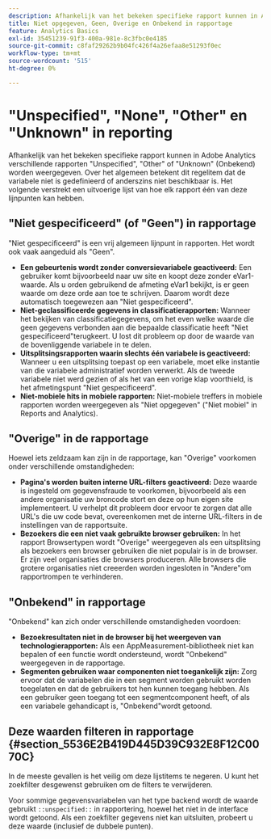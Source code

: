 ```yaml
---
description: Afhankelijk van het bekeken specifieke rapport kunnen in Adobe Analytics de rapporten Unspecified, None, Other of Unknown worden weergegeven. Over het algemeen betekent dit regelitem dat de variabele niet is gedefinieerd of anderszins niet beschikbaar is.
title: Niet opgegeven, Geen, Overige en Onbekend in rapportage
feature: Analytics Basics
exl-id: 35451239-91f3-400a-981e-8c3fbc0e4185
source-git-commit: c8faf29262b9b04fc426f4a26efaa8e51293f0ec
workflow-type: tm+mt
source-wordcount: '515'
ht-degree: 0%

---
```


# &quot;Unspecified&quot;, &quot;None&quot;, &quot;Other&quot; en &quot;Unknown&quot; in reporting

Afhankelijk van het bekeken specifieke rapport kunnen in Adobe Analytics verschillende rapporten &quot;Unspecified&quot;, &quot;Other&quot; of &quot;Unknown&quot; (Onbekend) worden weergegeven. Over het algemeen betekent dit regelitem dat de variabele niet is gedefinieerd of anderszins niet beschikbaar is. Het volgende verstrekt een uitvoerige lijst van hoe elk rapport één van deze lijnpunten kan hebben.

## &quot;Niet gespecificeerd&quot; (of &quot;Geen&quot;) in rapportage

&quot;Niet gespecificeerd&quot; is een vrij algemeen lijnpunt in rapporten. Het wordt ook vaak aangeduid als &quot;Geen&quot;.

* **Een gebeurtenis wordt zonder conversievariabele geactiveerd:** Een gebruiker komt bijvoorbeeld naar uw site en koopt deze zonder eVar1-waarde. Als u orden gebruikend de afmeting eVar1 bekijkt, is er geen waarde om deze orde aan toe te schrijven. Daarom wordt deze automatisch toegewezen aan &quot;Niet gespecificeerd&quot;.
* **Niet-geclassificeerde gegevens in classificatierapporten:** Wanneer het bekijken van classificatiegegevens, om het even welke waarde die geen gegevens verbonden aan die bepaalde classificatie heeft &quot;Niet gespecificeerd&quot;terugkeert. U lost dit probleem op door de waarde van de bovenliggende variabele in te delen.
* **Uitsplitsingsrapporten waarin slechts één variabele is geactiveerd:** Wanneer u een uitsplitsing toepast op een variabele, moet elke instantie van die variabele administratief worden verwerkt. Als de tweede variabele niet werd gezien of als het van een vorige klap voorthield, is het afmetingspunt &quot;Niet gespecificeerd&quot;.
* **Niet-mobiele hits in mobiele rapporten:** Niet-mobiele treffers in mobiele rapporten worden weergegeven als &quot;Niet opgegeven&quot; (&quot;Niet mobiel&quot; in Reports and Analytics).

## &quot;Overige&quot; in de rapportage

Hoewel iets zeldzaam kan zijn in de rapportage, kan &quot;Overige&quot; voorkomen onder verschillende omstandigheden:

* **Pagina&#39;s worden buiten interne URL-filters geactiveerd:** Deze waarde is ingesteld om gegevensfraude te voorkomen, bijvoorbeeld als een andere organisatie uw broncode stort en deze op hun eigen site implementeert. U verhelpt dit probleem door ervoor te zorgen dat alle URL&#39;s die uw code bevat, overeenkomen met de interne URL-filters in de instellingen van de rapportsuite.
* **Bezoekers die een niet vaak gebruikte browser gebruiken:** In het rapport Browsertypen wordt &quot;Overige&quot; weergegeven als een uitsplitsing als bezoekers een browser gebruiken die niet populair is in de browser. Er zijn veel organisaties die browsers produceren. Alle browsers die grotere organisaties niet creeerden worden ingesloten in &quot;Andere&quot;om rapportrompen te verhinderen.

## &quot;Onbekend&quot; in rapportage

&quot;Onbekend&quot; kan zich onder verschillende omstandigheden voordoen:

* **Bezoekresultaten niet in de browser bij het weergeven van technologierapporten:** Als een AppMeasurement-bibliotheek niet kan bepalen of een functie wordt ondersteund, wordt &quot;Onbekend&quot; weergegeven in de rapportage.
* **Segmenten gebruiken waar componenten niet toegankelijk zijn:** Zorg ervoor dat de variabelen die in een segment worden gebruikt worden toegelaten en dat de gebruikers tot hen kunnen toegang hebben. Als een gebruiker geen toegang tot een segmentcomponent heeft, of als een variabele gehandicapt is, &quot;Onbekend&quot;wordt getoond.

## Deze waarden filteren in rapportage {#section_5536E2B419D445D39C932E8F12C0070C}

In de meeste gevallen is het veilig om deze lijstitems te negeren. U kunt het zoekfilter desgewenst gebruiken om de filters te verwijderen.

Voor sommige gegevensvariabelen van het type backend wordt de waarde gebruikt `::unspecified::` in rapportering, hoewel het niet in de interface wordt getoond. Als een zoekfilter gegevens niet kan uitsluiten, probeert u deze waarde (inclusief de dubbele punten).
